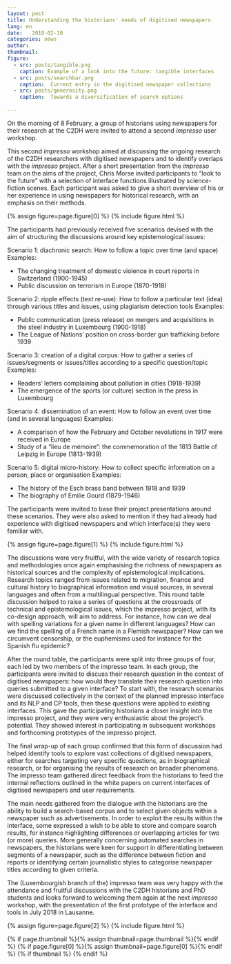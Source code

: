 ```yaml
---
layout: post
title: Understanding the historians' needs of digitised newspapers 
lang: en
date:   2018-02-10
categories: news
author: 
thumbnail:
figure:
  - src: posts/tangible.png
    caption: Example of a look into the future: tangible interfaces
  - src: posts/searchbar.png
    caption:  Current entry in the digitised newspaper collections
  - src: posts/generosity.png
    caption:  Towards a diversification of search options
 
---
```

On the morning of 8 February, a group of historians using newspapers for their research at the C2DH were invited to attend a second *impresso* user workshop.  

<!-- more -->
 
This second *impresso* workshop aimed at discussing the ongoing research of the C2DH researchers with digitised newspapers and to identify overlaps with the *impresso* project. After a short presentation from the *impresso* team on the aims of the project, Chris Morse invited participants to “look to the future” with a selection of interface functions illustrated by science-fiction scenes. Each participant was asked to give a short overview of his or her experience in using newspapers for historical research, with an emphasis on their methods.

{% assign figure=page.figure[0] %}
{% include figure.html %}


The participants had previously received five scenarios devised with the aim of structuring the discussions around key epistemological issues:

Scenario 1: diachronic search: How to follow a topic over time (and space)
Examples:
- The changing treatment of domestic violence in court reports in Switzerland (1900-1945)
- Public discussion on terrorism in Europe (1870-1918)

Scenario 2: ripple effects (text re-use): How to follow a particular text (idea) through various titles and issues, using plagiarism detection tools
Examples:
- Public communication (press release) on mergers and acquisitions in the steel industry in Luxembourg (1900-1918)
- The League of Nations’ position on cross-border gun trafficking before 1939 
 
Scenario 3: creation of a digital corpus: How to gather a series of issues/segments or issues/titles according to a specific question/topic
Examples:
- Readers’ letters complaining about pollution in cities (1918-1939)
- The emergence of the sports (or culture) section in the press in Luxembourg
 
Scenario 4: dissemination of an event: How to follow an event over time (and in several languages)
 Examples:
- A comparison of how the February and October revolutions in 1917 were received in Europe
- Study of a “lieu de mémoire”: the commemoration of the 1813 Battle of Leipzig in Europe (1813-1939)
 
Scenario 5: digital micro-history: How to collect specific information on a person, place or organisation
Examples:
- The history of the Esch brass band between 1918 and 1939
- The biography of Emilie Gourd (1879-1946)
 
The participants were invited to base their project presentations around these scenarios. They were also asked to mention if they had already had experience with digitised newspapers and which interface(s) they were familiar with.
 

{% assign figure=page.figure[1] %}
{% include figure.html %}

The discussions were very fruitful, with the wide variety of research topics and methodologies once again emphasising the richness of newspapers as historical sources and the complexity of epistemological implications. Research topics ranged from issues related to migration, finance and cultural history to biographical information and visual sources, in several languages and often from a multilingual perspective. This round table discussion helped to raise a series of questions at the crossroads of technical and epistemological issues, which the impresso project, with its co-design approach, will aim to address. For instance, how can we deal with spelling variations for a given name in different languages? How can we find the spelling of a French name in a Flemish newspaper? How can we circumvent censorship, or the euphemisms used for instance for the Spanish flu epidemic?
 
After the round table, the participants were split into three groups of four, each led by two members of the impresso team. In each group, the participants were invited to discuss their research question in the context of digitised newspapers: how would they translate their research question into queries submitted to a given interface? To start with, the research scenarios were discussed collectively in the context of the planned impresso interface and its NLP and CP tools, then these questions were applied to existing interfaces.
This gave the participating historians a closer insight into the impresso project, and they were very enthusiastic about the project’s potential. They showed interest in participating in subsequent workshops and forthcoming prototypes of the impresso project.
 
The final wrap-up of each group confirmed that this form of discussion had helped identify tools to explore vast collections of digitised newspapers, either for searches targeting very specific questions, as in biographical research, or for organising the results of research on broader phenomena. The impresso team gathered direct feedback from the historians to feed the internal reflections outlined in the white papers on current interfaces of digitised newspapers and user requirements.
 
The main needs gathered from the dialogue with the historians are the ability to build a search-based corpus and to select given objects within a newspaper such as advertisements. In order to exploit the results within the interface, some expressed a wish to be able to store and compare search results, for instance highlighting differences or overlapping articles for two (or more) queries. More generally concerning automated searches in newspapers, the historians were keen for support in differentiating between segments of a newspaper, such as the difference between fiction and reports or identifying certain journalistic styles to categorise newspaper titles according to given criteria.
 
The (Luxembourgish branch of the) impresso team was very happy with the attendance and fruitful discussions with the C2DH historians and PhD students and looks forward to welcoming them again at the next *impresso* workshop, with the presentation of the first prototype of the interface and tools in July 2018 in Lausanne.
 

{% assign figure=page.figure[2] %}
{% include figure.html %}


{% if page.thumbnail %}{% assign thumbnail=page.thumbnail %}{% endif %}
{% if page.figure[0] %}{% assign thumbnail=page.figure[0] %}{% endif %}
{% if thumbnail %}
  <meta property="og:image" content="{{ thumbnail.src }}">
{% endif %}
